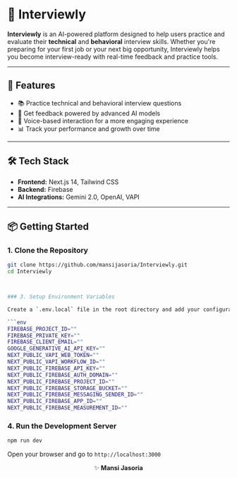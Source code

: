 # 🐣 Interviewly

**Interviewly** is an AI-powered platform designed to help users practice and evaluate their **technical** and **behavioral** interview skills. Whether you're preparing for your first job or your next big opportunity, Interviewly helps you become interview-ready with real-time feedback and practice tools.

---

## 🚀 Features

- 📚 Practice technical and behavioral interview questions  
- 🤖 Get feedback powered by advanced AI models  
- 🎤 Voice-based interaction for a more engaging experience  
- 📊 Track your performance and growth over time  

---

## 🛠 Tech Stack

- **Frontend:** Next.js 14, Tailwind CSS  
- **Backend:** Firebase  
- **AI Integrations:** Gemini 2.0, OpenAI, VAPI  

---

## 📦 Getting Started

### 1. Clone the Repository

```bash
git clone https://github.com/mansijasoria/Interviewly.git
cd Interviewly



### 3. Setup Environment Variables

Create a `.env.local` file in the root directory and add your configuration:

```env
FIREBASE_PROJECT_ID=""
FIREBASE_PRIVATE_KEY=""
FIREBASE_CLIENT_EMAIL=""
GOOGLE_GENERATIVE_AI_API_KEY=""
NEXT_PUBLIC_VAPI_WEB_TOKEN=""
NEXT_PUBLIC_VAPI_WORKFLOW_ID=""
NEXT_PUBLIC_FIREBASE_API_KEY=""
NEXT_PUBLIC_FIREBASE_AUTH_DOMAIN=""
NEXT_PUBLIC_FIREBASE_PROJECT_ID=""
NEXT_PUBLIC_FIREBASE_STORAGE_BUCKET=""
NEXT_PUBLIC_FIREBASE_MESSAGING_SENDER_ID=""
NEXT_PUBLIC_FIREBASE_APP_ID=""
NEXT_PUBLIC_FIREBASE_MEASUREMENT_ID=""

```

### 4. Run the Development Server

```bash
npm run dev
```

Open your browser and go to `http://localhost:3000`


<p align="center">
  ✨ <strong>Mansi Jasoria</strong>
</p>



